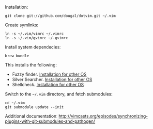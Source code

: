 Installation:

    git clone git://github.com/dougal/dotvim.git ~/.vim

Create symlinks:

    ln -s ~/.vim/vimrc ~/.vimrc
    ln -s ~/.vim/gvimrc ~/.gvimrc

Install system dependecies:

    brew bundle

This installs the following:
  * Fuzzy finder. [Installation for other OS](https://github.com/junegunn/fzf#installation)
  * Silver Searcher. [Installation for other OS](https://github.com/ggreer/the_silver_searcher#installing)
  * Shellcheck. [Installation for other OS](https://github.com/koalaman/shellcheck#installing)

Switch to the `~/.vim` directory, and fetch submodules:

    cd ~/.vim
    git submodule update --init

Additional documentation: http://vimcasts.org/episodes/synchronizing-plugins-with-git-submodules-and-pathogen/

